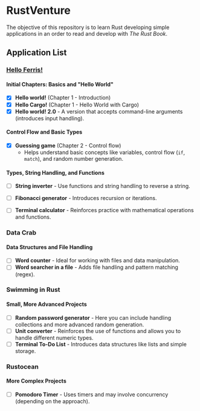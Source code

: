 # RustVenture

The objective of this repository is to learn Rust developing simple applications in an order to read and develop with *The Rust Book*.

## Application List

### [Hello Ferris!](src/hello_ferris)

#### Initial Chapters: Basics and "Hello World"
- [x] **Hello world!** (Chapter 1 - Introduction)
- [x] **Hello Cargo!** (Chapter 1 - Hello World with Cargo)
- [x] **Hello world! 2.0** - A version that accepts command-line arguments (introduces input handling).

#### Control Flow and Basic Types
- [x] **Guessing game** (Chapter 2 - Control flow)
  - Helps understand basic concepts like variables, control flow (`if`, `match`), and random number generation.

#### Types, String Handling, and Functions
- [ ] **String inverter** - Use functions and string handling to reverse a string.
- [ ] **Fibonacci generator** - Introduces recursion or iterations.
- [ ] **Terminal calculator** - Reinforces practice with mathematical operations and functions.


### Data Crab

#### Data Structures and File Handling
- [ ] **Word counter** - Ideal for working with files and data manipulation.
- [ ] **Word searcher in a file** - Adds file handling and pattern matching (regex).

### Swimming in Rust

#### Small, More Advanced Projects
- [ ] **Random password generator** - Here you can include handling collections and more advanced random generation.
- [ ] **Unit converter** - Reinforces the use of functions and allows you to handle different numeric types.
- [ ] **Terminal To-Do List** - Introduces data structures like lists and simple storage.

### Rustocean

#### More Complex Projects
- [ ] **Pomodoro Timer** - Uses timers and may involve concurrency (depending on the approach).
